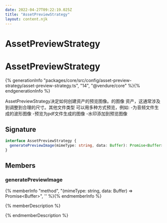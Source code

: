```yaml
---
date: 2022-04-27T09:22:19.025Z
title: "AssetPreviewStrategy"
layout: content.njk
---
```

[comment]: <> (这个文件是从 PickerCC 源码中生，不要修改。请使用 "docs:build" 脚本命令生成。)

# AssetPreviewStrategy


# AssetPreviewStrategy

{% generationInfo "packages/core/src/config/asset-preview-strategy/asset-preview-strategy.ts", "14", "@vendure/core" %}{% endgenerationInfo %}

AssetPreviewStrategy决定如何创建资产的预览图像。的图像
资产，这通常涉及到调整到合理的尺寸。其他文件类型
可以用多种方式预览，例如:
-为音频文件生成的波形图像
-预览为pdf文件生成的图像
-水印添加到预览图像

## Signature

```typescript
interface AssetPreviewStrategy {
  generatePreviewImage(mimeType: string, data: Buffer): Promise<Buffer>;
}
```
## Members

### generatePreviewImage

{% memberInfo "method", "(mimeType: string, data: Buffer) => Promise&#60;Buffer&#62;", '' %}{% endmemberInfo %}

{% memberDescription %}

            

{% endmemberDescription %}


